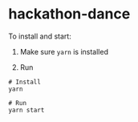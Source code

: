 # hackathon-dance

To install and start:

1. Make sure `yarn` is installed

2. Run

```
# Install
yarn

# Run
yarn start
```
